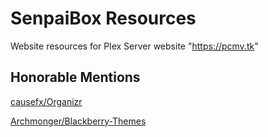 # SenpaiBox Resources

Website resources for Plex Server website "https://pcmv.tk"

## Honorable Mentions

[causefx/Organizr](https://github.com/causefx/Organizr)

[Archmonger/Blackberry-Themes](https://github.com/Archmonger/Blackberry-Themes)
